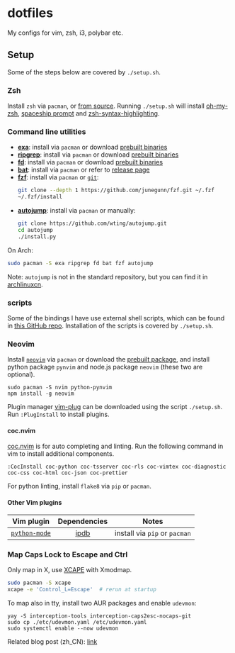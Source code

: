 # dotfiles
My configs for vim, zsh, i3, polybar etc.

## Setup
Some of the steps below are covered by `./setup.sh`.

### Zsh
Install `zsh` via `pacman`, or [from source][zsh-src]. Running `./setup.sh` will install [oh-my-zsh], [spaceship prompt] and [zsh-syntax-highlighting].

[zsh-src]: https://github.com/zsh-users/zsh/blob/master/INSTALL
[oh-my-zsh]: https://github.com/robbyrussell/oh-my-zsh
[spaceship prompt]: https://github.com/denysdovhan/spaceship-prompt
[zsh-syntax-highlighting]: https://github.com/zsh-users/zsh-syntax-highlighting

### Command line utilities
- [**exa**][exa]: install via `pacman` or download [prebuilt binaries][exa-bin]
- [**ripgrep**][rg]: install via `pacman` or download [prebuilt binaries][rg-bin]
- [**fd**][fd]: install via `pacman` or download [prebuilt binaries][fd-bin]
- [**bat**][bat]: install via `pacman` or refer to [release page][bat-rel]
- [**fzf**][fzf]: install via `pacman` or [`git`][fzf-git]:
    ```sh
    git clone --depth 1 https://github.com/junegunn/fzf.git ~/.fzf
    ~/.fzf/install
    ```
- [**autojump**][autojump]: install via `pacman` or manually:
    ```sh
    git clone https://github.com/wting/autojump.git
    cd autojump
    ./install.py
    ```

On Arch:
```sh
sudo pacman -S exa ripgrep fd bat fzf autojump
```

Note: `autojump` is not in the standard repository, but you can find it in [archlinuxcn].

[exa]: https://github.com/ogham/exa
[exa-bin]: https://github.com/ogham/exa/releases
[rg]: https://github.com/BurntSushi/ripgrep
[rg-bin]: https://github.com/BurntSushi/ripgrep/releases
[fd]: https://github.com/sharkdp/fd
[fd-bin]: https://github.com/sharkdp/fd/releases
[bat]: https://github.com/sharkdp/bat
[bat-rel]: https://github.com/sharkdp/bat/releases
[fzf]: https://github.com/junegunn/fzf
[fzf-git]: https://github.com/junegunn/fzf#using-git
[autojump]: https://github.com/wting/autojump
[archlinuxcn]: https://lug.ustc.edu.cn/wiki/mirrors/help/archlinuxcn

### scripts
Some of the bindings I have use external shell scripts, which can be found in [this GitHub repo][scripts-repo]. Installation of the scripts is covered by `./setup.sh`.

[scripts-repo]: https://github.com/weirane/scripts

### Neovim
Install [`neovim`][nvim] via `pacman` or download the [prebuilt package][nvim-bin], and install python package `pynvim` and node.js package `neovim` (these two are optional).

    sudo pacman -S nvim python-pynvim
    npm install -g neovim

Plugin manager [vim-plug] can be downloaded using the script `./setup.sh`. Run `:PlugInstall` to install plugins.

[nvim]: https://github.com/neovim/neovim
[nvim-bin]: https://github.com/neovim/neovim/releases
[vim-plug]: https://github.com/junegunn/vim-plug

#### coc.nvim
[coc.nvim] is for auto completing and linting. Run the following command in vim to install additional components.

    :CocInstall coc-python coc-tsserver coc-rls coc-vimtex coc-diagnostic coc-css coc-html coc-json coc-prettier

For python linting, install `flake8` via `pip` or `pacman`.

[coc.nvim]: https://github.com/neoclide/coc.nvim

#### Other Vim plugins
| Vim plugin           | Dependencies | Notes                         |
|:--------------------:|:------------:|:-----------------------------:|
| [`python-mode`]      | [ipdb]       | install via `pip` or `pacman` |


[`python-mode`]: https://github.com/python-mode/python-mode
[ipdb]: https://pypi.org/project/ipdb/
[`vim-autopep8`]: https://github.com/tell-k/vim-autopep8
[autopep8]: https://github.com/hhatto/autopep8#installation
[`vim-clang-format`]: https://github.com/rhysd/vim-clang-format

### Map Caps Lock to Escape and Ctrl
Only map in X, use [XCAPE] with Xmodmap.

```bash
sudo pacman -S xcape
xcape -e 'Control_L=Escape'  # rerun at startup
```

To map also in tty, install two AUR packages and enable `udevmon`:

    yay -S interception-tools interception-caps2esc-nocaps-git
    sudo cp ./etc/udevmon.yaml /etc/udevmon.yaml
    sudo systemctl enable --now udevmon

Related blog post (zh_CN): [link][blog-caps]

[XCAPE]: https://github.com/alols/xcape
[blog-caps]: https://weirane.github.io/2020/04/map-capslock-to-esc-and-ctrl.html
